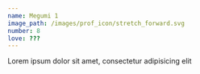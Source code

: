 ```yaml
---
name: Megumi 1
image_path: /images/prof_icon/stretch_forward.svg
number: 8
love: ???
---
```

Lorem ipsum dolor sit amet, consectetur adipisicing elit
